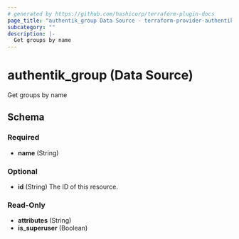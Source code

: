 ```yaml
---
# generated by https://github.com/hashicorp/terraform-plugin-docs
page_title: "authentik_group Data Source - terraform-provider-authentik"
subcategory: ""
description: |-
  Get groups by name
---
```


# authentik_group (Data Source)

Get groups by name



<!-- schema generated by tfplugindocs -->
## Schema

### Required

- **name** (String)

### Optional

- **id** (String) The ID of this resource.

### Read-Only

- **attributes** (String)
- **is_superuser** (Boolean)


